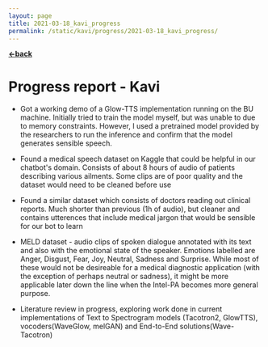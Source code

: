 ```yaml
---
layout: page
title: 2021-03-18_kavi_progress
permalink: /static/kavi/progress/2021-03-18_kavi_progress/
---
```


[**<-back**](/static/kavi/progress)  

# Progress report - Kavi

- Got a working demo of a Glow-TTS implementation running on the BU machine. Initially tried to train the model myself, but was unable to due to memory constraints. However, I used a pretrained model provided by the researchers to run the inference and confirm that the model generates sensible speech. 

- Found a medical speech dataset on Kaggle that could be helpful in our chatbot's domain. Consists of about 8 hours of audio of patients describing various ailments. Some clips are of poor quality and the dataset would need to be cleaned before use 

- Found a similar dataset which consists of doctors reading out clinical reports. Much shorter than previous (1h of audio), but cleaner and contains utterences that include medical jargon that would be sensible for our bot to learn


- MELD dataset - audio clips of spoken dialogue annotated with its text and also with the emotional state of the speaker. Emotions labelled are Anger, Disgust, Fear, Joy, Neutral, Sadness and Surprise. While most of these would not be desireable for a medical diagnostic application (with the exception of perhaps neutral or sadness), it might be more applicable later down the line when the Intel-PA becomes more general purpose. 

- Literature review in progress, exploring work done in current implementations of Text to Spectrogram models (Tacotron2, GlowTTS), vocoders(WaveGlow, melGAN) and End-to-End solutions(Wave-Tacotron)